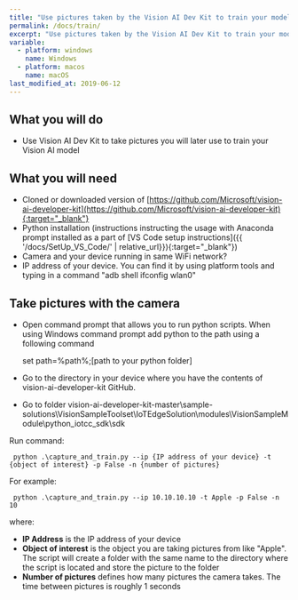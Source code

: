 ```yaml
---
title: "Use pictures taken by the Vision AI Dev Kit to train your model"
permalink: /docs/train/
excerpt: "Use pictures taken by the Vision AI Dev Kit to train your model"
variable:
  - platform: windows
    name: Windows
  - platform: macos
    name: macOS
last_modified_at: 2019-06-12
---
```


## What you will do

- Use Vision AI Dev Kit to take pictures you will later use to train your Vision AI model

## What you will need

- Cloned or downloaded version of [https://github.com/Microsoft/vision-ai-developer-kit](https://github.com/Microsoft/vision-ai-developer-kit){:target="_blank"}
- Python installation (instructions instructing the usage with Anaconda prompt installed as a part of [VS Code setup instructions]({{ '/docs/SetUp_VS_Code/' | relative_url}}){:target="_blank"})
- Camera and your device running in same WiFi network?
- IP address of your device. You can find it by using platform tools and typing in a command "adb shell ifconfig wlan0"

## Take pictures with the camera

- Open command prompt that allows you to run python scripts. When using Windows command prompt add python to the path using a following command

     set path=%path%;[path to your python folder]

- Go to the directory in your device where you have the contents of vision-ai-developer-kit GitHub. 
- Go to folder vision-ai-developer-kit-master\sample-solutions\VisionSampleToolset\IoTEdgeSolution\modules\VisionSampleModule\python_iotcc_sdk\sdk

Run command:

     
     python .\capture_and_train.py --ip {IP address of your device} -t {object of interest} -p False -n {number of pictures}
     

For example:

     
     python .\capture_and_train.py --ip 10.10.10.10 -t Apple -p False -n 10
     

where:
- **IP Address** is the IP address of your device
- **Object of interest** is the object you are taking pictures from like "Apple". The script will create a folder with the same name to the directory where the script is located and store the picture to the folder
- **Number of pictures** defines how many pictures the camera takes. The time between pictures is roughly 1 seconds





